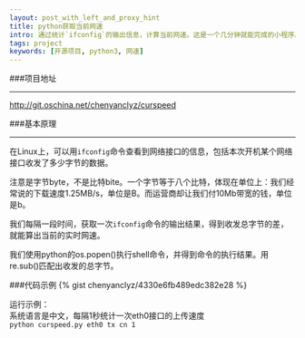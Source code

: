 ```yaml
---
layout: post_with_left_and_proxy_hint
title: python获取当前网速
intro: 通过统计`ifconfig`的输出信息，计算当前网速。这是一个几分钟就能完成的小程序。主要是为了提供一个获取网速的的思路。
tags: project
keywords: [开源项目, python3, 网速]
---
```

###项目地址

---
http://git.oschina.net/chenyanclyz/curspeed


###基本原理

---
在Linux上，可以用`ifconfig`命令查看到网络接口的信息，包括本次开机某个网络接口收发了多少字节的数据。    
    
注意是字节byte，不是比特bite。一个字节等于八个比特，体现在单位上：我们经常说的下载速度1.25MB/s，单位是B。而运营商却让我们付10Mb带宽的钱，单位是b。    
    
我们每隔一段时间，获取一次`ifconfig`命令的输出结果，得到收发总字节的差，就能算出当前的实时网速。    
    
我们使用python的os.popen()执行shell命令，并得到命令的执行结果。用re.sub()匹配出收发的总字节。    
    
    
###代码示例
{% gist chenyanclyz/4330e6fb489edc382e28 %}

运行示例：    
系统语言是中文，每隔1秒统计一次eth0接口的上传速度    
`python curspeed.py eth0 tx cn 1`

